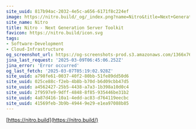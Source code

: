 ```yaml
---
site_uuid: 817b94ac-2032-4e5c-a656-6171f8c224ef
image: https://nitro.build/_og/_index.png?name=Nitro&title=Next+Generation+Server+Toolkit&description=Create+web+servers+with+everything+you+need+and+deploy+them+wherever+you+prefer.
site_name: Nitro
title: Nitro - Next Generation Server Toolkit
favicon: https://nitro.build/icon.svg
tags:
- Software-Development
- Cloud-Infrastructure
og_screenshot_url: https://og-screenshots-prod.s3.amazonaws.com/1366x768/80/false/65242f9d51f87d4892da164ddc821c79ee82d83dcabb324126eb6b4b42f30e94.jpeg
jina_last_request: '2025-03-09T06:45:06.252Z'
jina_error: 'Error occurred'
og_last_fetch: '2025-03-07T05:19:02.928Z'
site_uuid: a798fe61-0037-40f2-80bb-51fe89dd50d6
site_uuid: 025ce88c-f2eb-4b8b-b70d-b6d09cbb47d5
site_uuid: a4562427-25b5-4438-a7a3-1b398a10d0c4
site_uuid: 2f9597e9-9dff-4848-8f85-935446be31b2
site_uuid: 4a87d416-10a1-4edd-ac83-d764119eecbc
site_uuid: 41569feb-3b9b-4944-9e29-e1ea97088b85
---
```



[https://nitro.build](https://nitro.build/)
